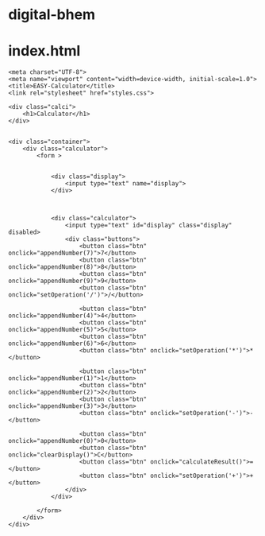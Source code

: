 # digital-bhem
# index.html
 <!DOCTYPE html>
<html lang="en">

<head>


    <meta charset="UTF-8">
    <meta name="viewport" content="width=device-width, initial-scale=1.0">
    <title>EASY-Calculator</title>
    <link rel="stylesheet" href="styles.css">

</head>
<body>

    <div class="calci">
        <h1>Calculator</h1>
    </div>


    <div class="container">
        <div class="calculator">
            <form >


                <div class="display">
                    <input type="text" name="display">
                </div>



                <div class="calculator">
                    <input type="text" id="display" class="display" disabled>
                    <div class="buttons">
                        <button class="btn" onclick="appendNumber(7)">7</button>
                        <button class="btn" onclick="appendNumber(8)">8</button>
                        <button class="btn" onclick="appendNumber(9)">9</button>
                        <button class="btn" onclick="setOperation('/')">/</button>
            
                        <button class="btn" onclick="appendNumber(4)">4</button>
                        <button class="btn" onclick="appendNumber(5)">5</button>
                        <button class="btn" onclick="appendNumber(6)">6</button>
                        <button class="btn" onclick="setOperation('*')">*</button>
            
                        <button class="btn" onclick="appendNumber(1)">1</button>
                        <button class="btn" onclick="appendNumber(2)">2</button>
                        <button class="btn" onclick="appendNumber(3)">3</button>
                        <button class="btn" onclick="setOperation('-')">-</button>
            
                        <button class="btn" onclick="appendNumber(0)">0</button>
                        <button class="btn" onclick="clearDisplay()">C</button>
                        <button class="btn" onclick="calculateResult()">=</button>
                        <button class="btn" onclick="setOperation('+')">+</button>
                    </div>
                </div>

            </form>
        </div>
    </div>
    
</body>
</html>
